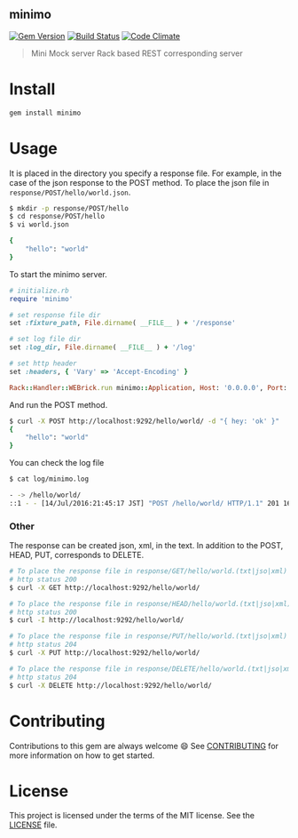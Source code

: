 minimo
-------

[![Gem Version](https://badge.fury.io/rb/minimo.svg)](https://badge.fury.io/rb/minimo)
[![Build Status](https://travis-ci.org/kazu69/minimo.svg?branch=master)](https://travis-ci.org/kazu69/minimo)
[![Code Climate](https://codeclimate.com/github/kazu69/minimo/badges/gpa.svg)](https://codeclimate.com/github/kazu69/minimo)

> Mini Mock server
> Rack based REST corresponding server

Install
========

```ruby
gem install minimo
```

Usage
======

It is placed in the directory you specify a response file.
For example, in the case of the json response to the POST method.
To place the json file in ```response/POST/hello/world.json```.

```sh
$ mkdir -p response/POST/hello
$ cd response/POST/hello
$ vi world.json

{
    "hello": "world"
}
```

To start the minimo server.

```ruby
# initialize.rb
require 'minimo'

# set response file dir
set :fixture_path, File.dirname( __FILE__ ) + '/response'

# set log file dir
set :log_dir, File.dirname( __FILE__ ) + '/log'

# set http header
set :headers, { 'Vary' => 'Accept-Encoding' }

Rack::Handler::WEBrick.run minimo::Application, Host: '0.0.0.0', Port: 9292
```

And run the POST method.

```sh
$ curl -X POST http://localhost:9292/hello/world/ -d "{ hey: 'ok' }"
{
    "hello": "world"
}
```

You can check the log file

```sh
$ cat log/minimo.log

- -> /hello/world/
::1 - - [14/Jul/2016:21:45:17 JST] "POST /hello/world/ HTTP/1.1" 201 16
```

### Other

The response can be created json, xml, in the text.
In addition to the POST, HEAD, PUT, corresponds to DELETE.

```sh
# To place the response file in response/GET/hello/world.(txt|jso|xml)
# http status 200
$ curl -X GET http://localhost:9292/hello/world/

# To place the response file in response/HEAD/hello/world.(txt|jso|xml)
# http status 200
$ curl -I http://localhost:9292/hello/world/

# To place the response file in response/PUT/hello/world.(txt|jso|xml)
# http status 204
$ curl -X PUT http://localhost:9292/hello/world/

# To place the response file in response/DELETE/hello/world.(txt|jso|xml)
# http status 204
$ curl -X DELETE http://localhost:9292/hello/world/
```

Contributing
===============

Contributions to this gem are always welcome :smile:
See [CONTRIBUTING](https://github.com/kazu69/minimo/master/CODE_OF_CONDUCT.md) for more information on how to get started.

License
========

This project is licensed under the terms of the MIT license. See the [LICENSE](https://github.com/kazu69/minimo/master/LICENSE.txt) file.
